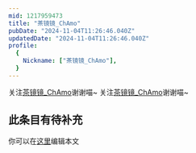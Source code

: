 ```yaml
---
mid: 1217959473
title: "茶镜镜_ChAmo"
pubDate: "2024-11-04T11:26:46.040Z"
updatedDate: "2024-11-04T11:26:46.040Z"
profile:
  {
    Nickname: ["茶镜镜_ChAmo"],
  }
---
```


关注[茶镜镜_ChAmo](https://space.bilibili.com/1217959473)谢谢喵~ 关注[茶镜镜_ChAmo](https://space.bilibili.com/1217959473)谢谢喵~

## 此条目有待补充
你可以在[这里](https://github.com/Yuhanawa/VTuber.ICU/edit/master/src/content/v/茶镜镜_ChAmo/index.md)编辑本文
